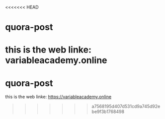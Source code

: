 <<<<<<< HEAD
# quora-post 

this is the web linke:
variableacademy.online
=======
# quora-post
this is the web linke: 
https://variableacademy.online
>>>>>>> a7568195d407d531cd9a745d92ebe9f3b1768498
